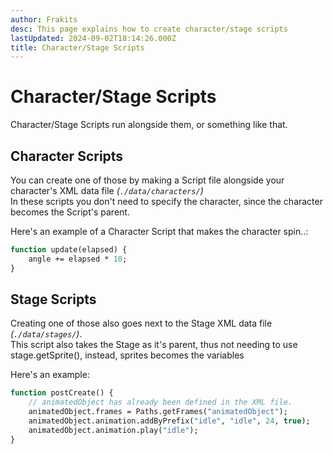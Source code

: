 ```yaml
---
author: Frakits
desc: This page explains how to create character/stage scripts
lastUpdated: 2024-09-02T18:14:26.000Z
title: Character/Stage Scripts
---
```

# Character/Stage Scripts

Character/Stage Scripts run alongside them, or something like that.

## <h2 id="character-scripts">Character Scripts</h2>
You can create one of those by making a Script file alongside your character's XML data file *(``./data/characters/``)*<br>
In these scripts you don't need to specify the character, since the character becomes the Script's parent.

Here's an example of a Character Script that makes the character spin..:
```haxe
function update(elapsed) {
    angle += elapsed * 10;
}
```

## <h2 id="stage-scripts">Stage Scripts</h2>
Creating one of those also goes next to the Stage XML data file *(``./data/stages/``)*.<br>
This script also takes the Stage as it's parent, thus not needing to use <syntax lang="haxe">stage.getSprite()</syntax>, instead, sprites becomes the variables

Here's an example:
```haxe
function postCreate() {
    // animatedObject has already been defined in the XML file.
    animatedObject.frames = Paths.getFrames("animatedObject");
    animatedObject.animation.addByPrefix("idle", "idle", 24, true);
    animatedObject.animation.play("idle");
}
```